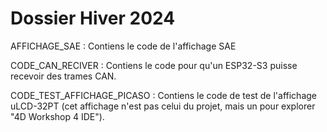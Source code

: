 <h1>Dossier Hiver 2024</h1>

AFFICHAGE_SAE : Contiens le code de l'affichage SAE

CODE_CAN_RECIVER : Contiens le code pour qu'un ESP32-S3 puisse recevoir des trames CAN.

CODE_TEST_AFFICHAGE_PICASO : Contiens le code de test de l'affichage uLCD-32PT (cet affichage n'est pas celui du projet, mais un pour explorer "4D Workshop 4 IDE").

